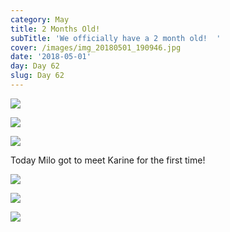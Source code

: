```yaml
---
category: May
title: 2 Months Old!
subTitle: 'We officially have a 2 month old!  '
cover: /images/img_20180501_190946.jpg
date: '2018-05-01'
day: Day 62
slug: Day 62
---
```

![](/images/img_20180501_190946.jpg)

![](/images/img_20180501_191602.jpg)

![](/images/img_20180501_192950.jpg)

Today Milo got to meet Karine for the first time! 

![](/images/img_0796.jpg)

![](/images/img_0812.jpg)

![](/images/img_0803.jpg)
